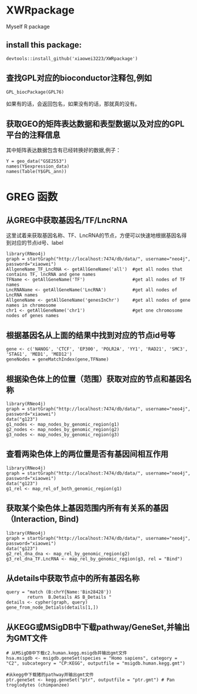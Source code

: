 # XWRpackage
Myself R package


## install this package:
```
devtools::install_github('xiaowei3223/XWRpackage')
```

## 查找GPL对应的bioconductor注释包,例如
```
GPL_biocPackage(GPL76)
```
如果有的话，会返回包名，如果没有的话，那就真的没有。

## 获取GEO的矩阵表达数据和表型数据以及对应的GPL平台的注释信息
其中矩阵表达数据包含有已经转换好的数据,例子：
```
Y = geo_data("GSE2553")
names(Y$expression_data)
names(Table(Y$GPL_ann))

```
# GREG 函数
## 从GREG中获取基因名/TF/LncRNA
这里试着来获取基因名称、TF、LncRNA的节点，方便可以快速地根据基因名得到对应的节点id号、label
```
library(RNeo4j)
graph = startGraph("http://localhost:7474/db/data/", username="neo4j", password="xiaowei")
AllgeneName_TF_LncRNA <- getAllGeneName('all')  #get all nodes that contains TF, lncRNA and gene names
TFName <- getAllGeneName('TF')                  #get all nodes of TF names
LncRNAName <- getAllGeneName('LncRNA')          #get all nodes of LncRNA names
AllgeneName <- getAllGeneName('genesInChr')     #get all nodes of gene names in chromosome
chr1 <- getAllGeneName('chr1')                  #get one chromosome nodes of genes names
```

## 根据基因名从上面的结果中找到对应的节点id号等
```
gene <- c('NANOG', 'CTCF', 'EP300', 'POLR2A', 'YY1', 'RAD21', 'SMC3', 'STAG1', 'MED1', 'MED12')
geneNodes = geneMatchIndex(gene,TFName)
```
## 根据染色体上的位置（范围）获取对应的节点和基因名称
```
library(RNeo4j)
graph = startGraph("http://localhost:7474/db/data/", username="neo4j", password="xiaowei")
data("g123")
g1_nodes <- map_nodes_by_genomic_region(g1)
g2_nodes <- map_nodes_by_genomic_region(g2)
g3_nodes <- map_nodes_by_genomic_region(g3)
```
## 查看两染色体上的两位置是否有基因间相互作用
```
library(RNeo4j)
graph = startGraph("http://localhost:7474/db/data/", username="neo4j", password="xiaowei")
data("g123")
g1_rel <- map_rel_of_both_genomic_region(g1)
```

## 获取某个染色体上基因范围内所有有关系的基因 （Interaction, Bind)
```
library(RNeo4j)
graph = startGraph("http://localhost:7474/db/data/", username="neo4j", password="xiaowei")
data("g123")
g2_rel_dna_dna <- map_rel_by_genomic_region(g2)
g3_rel_dna_TF.LncRNA <- map_rel_by_genomic_region(g3, rel = "Bind")
```

## 从details中获取节点中的所有基因名称
```
query = "match (B:chrY{Name:'Bin28428'})
        return  B.Details AS B_Details "
details <- cypher(graph, query)
gene_from_node_Detials(details[1,])
```

## 从KEGG或MSigDB中下载pathway/GeneSet,并输出为GMT文件
```
# 从MSigDB中下载c2.human.kegg.msigdb并输出gmt文件
hsa.msigdb <- msigdb.geneSet(species = "Homo sapiens", category = "C2", subcategory = "CP:KEGG", outputfile = "msigdb.human.kegg.gmt") 

#从kegg中下载猪的pathway并输出gmt文件
ptr.geneSet <- kegg.geneSet("ptr", outputfile = "ptr.gmt") # Pan troglodytes (chimpanzee) 

```
